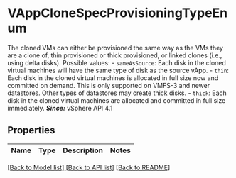 # VAppCloneSpecProvisioningTypeEnum

The cloned VMs can either be provisioned the same way as the VMs they are a clone of, thin provisioned or thick provisioned, or linked clones (i.e., using delta disks).  Possible values: - `sameAsSource`: Each disk in the cloned virtual machines will have the same   type of disk as the source vApp. - `thin`: Each disk in the cloned virtual machines is allocated in full   size now and committed on demand.      This is only supported on   VMFS-3 and newer datastores. Other types of datastores may   create thick disks. - `thick`: Each disk in the cloned virtual machines are allocated and   committed in full size immediately.    ***Since:*** vSphere API 4.1 

## Properties
Name | Type | Description | Notes
------------ | ------------- | ------------- | -------------

[[Back to Model list]](../README.md#documentation-for-models) [[Back to API list]](../README.md#documentation-for-api-endpoints) [[Back to README]](../README.md)


